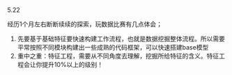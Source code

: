 5.22

经历1个月左右断断续续的探索，玩数据比赛有几点体会；

1. 先要基于基础特征要快速构建工作流程，也就是数据挖掘整体流程。所以需要平常按照不同模块构建出一些成熟的代码框架，可以快速搭建base模型
2. 重中之重：特征工程，需要从不同角度去理解，挖掘所给特征的含义。特征工程会让你提升10%以上的级别！

